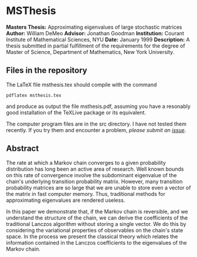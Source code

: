 MSThesis
========

**Masters Thesis:** Approximating eigenvalues of large stochastic matrices
**Author:** William DeMeo
**Advisor:** Jonathan Goodman
**Institution:** Courant Institute of Mathematical Sciences, NYU
**Date:** January 1999
**Description:** A thesis submitted in partial fulfillment of the requirements for the degree of
Master of Science, Department of Mathematics,  New York University.


Files in the repository
-----------------------
The LaTeX file msthesis.tex should compile with the command 

    pdflatex msthesis.tex
    
and produce as output the file msthesis.pdf, assuming you have a resonably good installation of the TeXLive package or its equivalent. 

The computer program files are in the src directory.  I have not tested them recently.  If you try them and encounter a problem, *please submit an [issue](https://github.com/williamdemeo/MSThesis/issues)*.


Abstract
--------
The rate at which a Markov chain converges to a given probability distribution
has long been an active area of research. Well known bounds on this rate of
convergence involve the subdominant eigenvalue of the chain's underlying
transition probability matrix. However, many transition probability matrices are
so large that we are unable to store even a vector of the matrix in fast
computer memory. Thus, traditional methods for approximating eigenvalues are
rendered useless. 

In this paper we demonstrate that, if the Markov chain is reversible, and we
understand the structure of the chain, we can derive the coefficients of the
traditional Lanczos algorithm without storing a single vector. We do this by
considering the variational properties of observables on the chain's state
space. In the process we present the classical theory which relates the
information contained in the Lanczos coefficients to the eigenvalues of the
Markov chain. 
